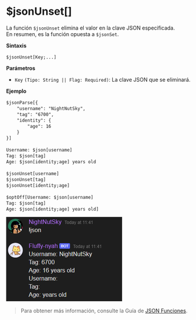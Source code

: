 
# $jsonUnset[]  
La función `$jsonUnset` elimina el valor en la clave JSON especificada.  
En resumen, es la función opuesta a `$jsonSet`.  

**Sintaxis**
```plaintext
$jsonUnset[Key;...]
```

**Parámetros**
- `Key` `(Tipo: String || Flag: Required)`: La clave JSON que se eliminará.  

**Ejemplo**
```plaintext
$jsonParse[{
    "username": "NightNutSky",
    "tag": "6700",
    "identity": {
        "age": 16
    }
}]

Username: $json[username]
Tag: $json[tag]
Age: $json[identity;age] years old

$jsonUnset[username]
$jsonUnset[tag]
$jsonUnset[identity;age]

$optOff[Username: $json[username]
Tag: $json[tag]
Age: $json[identity;age] years old]
```

![alt text](image-44.png)


> Para obtener más información, consulte la Guía de [JSON Funciones](../gen/json.md).